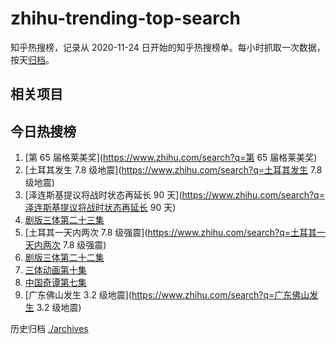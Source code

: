 # zhihu-trending-top-search

知乎热搜榜，记录从 2020-11-24
日开始的知乎热搜榜单。每小时抓取一次数据，按天[归档](./archives)。

## 相关项目

## 今日热搜榜

<!-- BEGIN -->
<!-- 最后更新时间 Mon Feb 06 2023 23:12:33 GMT+0800 (China Standard Time) -->

1. [第 65 届格莱美奖](https://www.zhihu.com/search?q=第 65 届格莱美奖)
1. [土耳其发生 7.8 级地震](https://www.zhihu.com/search?q=土耳其发生 7.8 级地震)
1. [泽连斯基提议将战时状态再延长 90
   天](https://www.zhihu.com/search?q=泽连斯基提议将战时状态再延长 90 天)
1. [剧版三体第二十三集](https://www.zhihu.com/search?q=剧版三体第二十三集)
1. [土耳其一天内两次 7.8 级强震](https://www.zhihu.com/search?q=土耳其一天内两次
   7.8 级强震)
1. [剧版三体第二十二集](https://www.zhihu.com/search?q=剧版三体第二十二集)
1. [三体动画第十集](https://www.zhihu.com/search?q=三体动画第十集)
1. [中国奇谭第七集](https://www.zhihu.com/search?q=中国奇谭第七集)
1. [广东佛山发生 3.2 级地震](https://www.zhihu.com/search?q=广东佛山发生 3.2
   级地震)

<!-- END -->

历史归档 [./archives](./archives)
